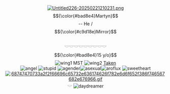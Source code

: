 
‎ <p align="center">
[![Untitled226-20250221210231.png](https://files.catbox.moe/vgm3w5.png)](https://files.catbox.moe/vgm3w5.png)
<br>
$${\color{#bad8e4}Martyn}$$ -- He / $${\color{#c9d18e}Mirror}$$ </br>
𓎟𓎟𓎟𓎟𓎟𓎟𓎟𓎟𓎟 <br>
$${\color{#bad8e4}15 y/o}$$ ![wing1](https://files.catbox.moe/1rx30a.gif)  MST ![wing2](https://files.catbox.moe/ieir5p.gif)  <a href="https://github.com/couriwaymc">Taken</a> <br>
![angel](https://files.catbox.moe/3w6ju0.gif) ![stupid](https://files.catbox.moe/p4cb6p.gif) ![agender](https://files.catbox.moe/128goj.png)![asexual](https://files.catbox.moe/xaxhsu.png)![aroflux](https://files.catbox.moe/o49n0d.png) ![sweetheart](https://files.catbox.moe/6w2sdn.gif)
<br>
[![68747470733a2f2f66696c65732e636174626f782e6d6f652f386f746567682e676966.gif](https://i.postimg.cc/c4KLCbTC/68747470733a2f2f66696c65732e636174626f782e6d6f652f386f746567682e676966.gif)](https://postimg.cc/gnWWB4Cb)    𓎟    ![daydreamer](https://files.catbox.moe/ebh7ex.gif)
